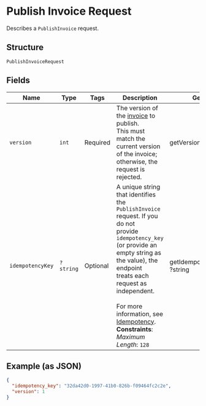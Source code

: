 
# Publish Invoice Request

Describes a `PublishInvoice` request.

## Structure

`PublishInvoiceRequest`

## Fields

| Name | Type | Tags | Description | Getter | Setter |
|  --- | --- | --- | --- | --- | --- |
| `version` | `int` | Required | The version of the [invoice](entity:Invoice) to publish.<br>This must match the current version of the invoice; otherwise, the request is rejected. | getVersion(): int | setVersion(int version): void |
| `idempotencyKey` | `?string` | Optional | A unique string that identifies the `PublishInvoice` request. If you do not<br>provide `idempotency_key` (or provide an empty string as the value), the endpoint<br>treats each request as independent.<br><br>For more information, see [Idempotency](https://developer.squareup.com/docs/working-with-apis/idempotency).<br>**Constraints**: *Maximum Length*: `128` | getIdempotencyKey(): ?string | setIdempotencyKey(?string idempotencyKey): void |

## Example (as JSON)

```json
{
  "idempotency_key": "32da42d0-1997-41b0-826b-f09464fc2c2e",
  "version": 1
}
```

